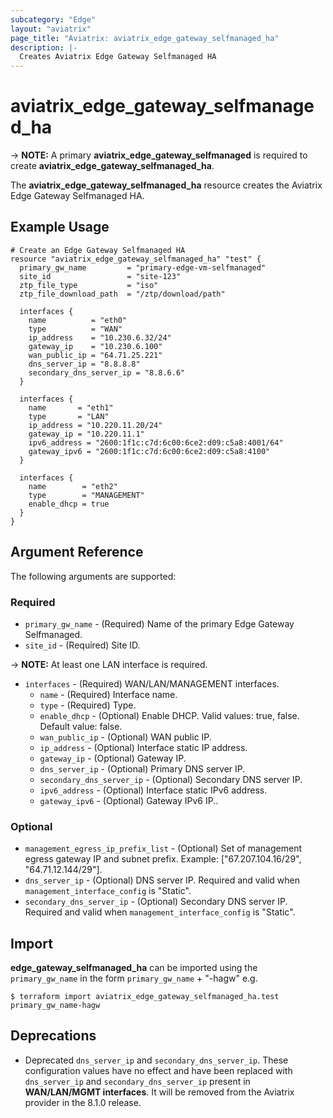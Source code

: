 ```yaml
---
subcategory: "Edge"
layout: "aviatrix"
page_title: "Aviatrix: aviatrix_edge_gateway_selfmanaged_ha"
description: |-
  Creates Aviatrix Edge Gateway Selfmanaged HA
---
```


# aviatrix_edge_gateway_selfmanaged_ha

-> **NOTE:** A primary **aviatrix_edge_gateway_selfmanaged** is required to create **aviatrix_edge_gateway_selfmanaged_ha**.

The **aviatrix_edge_gateway_selfmanaged_ha** resource creates the Aviatrix Edge Gateway Selfmanaged HA.

## Example Usage

```hcl
# Create an Edge Gateway Selfmanaged HA
resource "aviatrix_edge_gateway_selfmanaged_ha" "test" {
  primary_gw_name         = "primary-edge-vm-selfmanaged"
  site_id                 = "site-123"
  ztp_file_type           = "iso"
  ztp_file_download_path  = "/ztp/download/path"

  interfaces {
    name          = "eth0"
    type          = "WAN"
    ip_address    = "10.230.6.32/24"
    gateway_ip    = "10.230.6.100"
    wan_public_ip = "64.71.25.221"
    dns_server_ip = "8.8.8.8"
    secondary_dns_server_ip = "8.8.6.6"
  }

  interfaces {
    name       = "eth1"
    type       = "LAN"
    ip_address = "10.220.11.20/24"
    gateway_ip = "10.220.11.1"
    ipv6_address = "2600:1f1c:c7d:6c00:6ce2:d09:c5a8:4001/64"
    gateway_ipv6 = "2600:1f1c:c7d:6c00:6ce2:d09:c5a8:4100"
  }

  interfaces {
    name        = "eth2"
    type        = "MANAGEMENT"
    enable_dhcp = true
  }
}
```

## Argument Reference

The following arguments are supported:

### Required
* `primary_gw_name` - (Required) Name of the primary Edge Gateway Selfmanaged.
* `site_id` - (Required) Site ID.

-> **NOTE:** At least one LAN interface is required.
* `interfaces` - (Required) WAN/LAN/MANAGEMENT interfaces.
  * `name` - (Required) Interface name.
  * `type` - (Required) Type.
  * `enable_dhcp` - (Optional) Enable DHCP. Valid values: true, false. Default value: false.
  * `wan_public_ip` - (Optional) WAN public IP.
  * `ip_address` - (Optional) Interface static IP address.
  * `gateway_ip` - (Optional) Gateway IP.
  * `dns_server_ip` - (Optional) Primary DNS server IP.
  * `secondary_dns_server_ip` - (Optional) Secondary DNS server IP.
  * `ipv6_address` - (Optional) Interface static IPv6 address.
  * `gateway_ipv6` - (Optional) Gateway IPv6 IP..

### Optional
* `management_egress_ip_prefix_list` - (Optional) Set of management egress gateway IP and subnet prefix. Example: ["67.207.104.16/29", "64.71.12.144/29"].
* `dns_server_ip` - (Optional) DNS server IP. Required and valid when `management_interface_config` is "Static".
* `secondary_dns_server_ip` - (Optional) Secondary DNS server IP. Required and valid when `management_interface_config` is "Static".

## Import

**edge_gateway_selfmanaged_ha** can be imported using the `primary_gw_name` in the form `primary_gw_name` + "-hagw" e.g.

```
$ terraform import aviatrix_edge_gateway_selfmanaged_ha.test primary_gw_name-hagw
```

## Deprecations
* Deprecated ``dns_server_ip`` and ``secondary_dns_server_ip``. These configuration values have no effect and have been replaced with ``dns_server_ip`` and  ``secondary_dns_server_ip`` present in **WAN/LAN/MGMT interfaces**. It will be removed from the Aviatrix provider in the 8.1.0 release.
